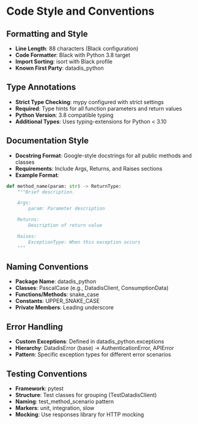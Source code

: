 # Code Style and Conventions

## Formatting and Style
- **Line Length**: 88 characters (Black configuration)
- **Code Formatter**: Black with Python 3.8 target
- **Import Sorting**: isort with Black profile
- **Known First Party**: datadis_python

## Type Annotations
- **Strict Type Checking**: mypy configured with strict settings
- **Required**: Type hints for all function parameters and return values
- **Python Version**: 3.8 compatible typing
- **Additional Types**: Uses typing-extensions for Python < 3.10

## Documentation Style
- **Docstring Format**: Google-style docstrings for all public methods and classes
- **Requirements**: Include Args, Returns, and Raises sections
- **Example Format**:
```python
def method_name(param: str) -> ReturnType:
    """Brief description.

    Args:
        param: Parameter description

    Returns:
        Description of return value

    Raises:
        ExceptionType: When this exception occurs
    """
```

## Naming Conventions
- **Package Name**: datadis_python
- **Classes**: PascalCase (e.g., DatadisClient, ConsumptionData)
- **Functions/Methods**: snake_case
- **Constants**: UPPER_SNAKE_CASE
- **Private Members**: Leading underscore

## Error Handling
- **Custom Exceptions**: Defined in datadis_python.exceptions
- **Hierarchy**: DatadisError (base) -> AuthenticationError, APIError
- **Pattern**: Specific exception types for different error scenarios

## Testing Conventions
- **Framework**: pytest
- **Structure**: Test classes for grouping (TestDatadisClient)
- **Naming**: test_method_scenario pattern
- **Markers**: unit, integration, slow
- **Mocking**: Use responses library for HTTP mocking
